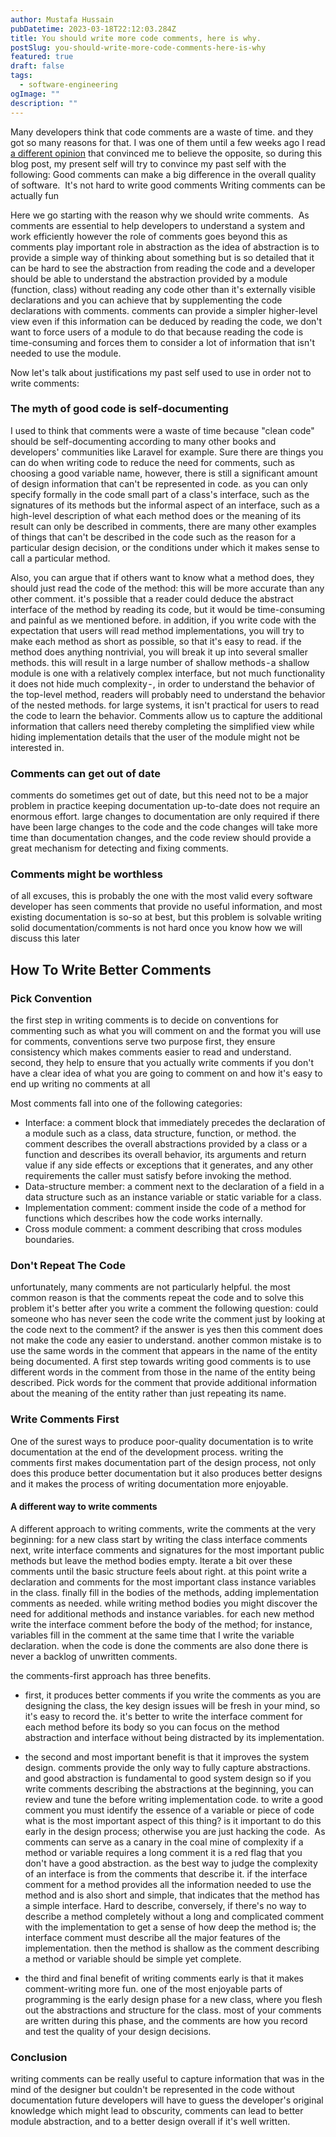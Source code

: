 ```yaml
---
author: Mustafa Hussain
pubDatetime: 2023-03-18T22:12:03.284Z
title: You should write more code comments, here is why.
postSlug: you-should-write-more-code-comments-here-is-why
featured: true
draft: false
tags:
  - software-engineering
ogImage: ""
description: ""
---
```


Many developers think that code comments are a waste of time. and they got so many reasons for that. I was one of them until a few weeks ago I read [a different opinion](https://www.amazon.de/Philosophy-Software-Design-John-Ousterhout/dp/1732102201/ref=asc_df_1732102201/?tag=googshopde-21&linkCode=df0&hvadid=310817730623&hvpos=&hvnetw=g&hvrand=8944799065997115965&hvpone=&hvptwo=&hvqmt=&hvdev=c&hvdvcmdl=&hvlocint=&hvlocphy=9115000&hvtargid=pla-516088603917&psc=1&th=1&psc=1&tag=&ref=&adgrpid=70301320788&hvpone=&hvptwo=&hvadid=310817730623&hvpos=&hvnetw=g&hvrand=8944799065997115965&hvqmt=&hvdev=c&hvdvcmdl=&hvlocint=&hvlocphy=9115000&hvtargid=pla-516088603917) that convinced me to believe the opposite, so during this blog post, my present self will try to convince my past self with the following:
Good comments can make a big difference in the overall quality of software. 
It's not hard to write good comments
Writing comments can be actually fun

Here we go starting with the reason why we should write comments. 
As comments are essential to help developers to understand a system and work efficiently however the role of comments goes beyond this as comments play important role in abstraction as the idea of abstraction is to provide a simple way of thinking about something but is so detailed that it can be hard to see the abstraction from reading the code and a developer should be able to understand the abstraction provided by a module (function, class) without reading any code other than it's externally visible declarations and you can achieve that by supplementing the code declarations with comments. comments can provide a simpler higher-level view even if this information can be deduced by reading the code, we don't want to force users of a module to do that because reading the code is time-consuming and forces them to consider a lot of information that isn't needed to use the module.

Now let's talk about justifications my past self used to use in order not to write comments:

### The myth of good code is self-documenting
I used to think that comments were a waste of time because "clean code" should be self-documenting according to many other books and developers' communities like Laravel for example. Sure there are things you can do when writing code to reduce the need for comments, such as choosing a good variable name, however, there is still a significant amount of design information that can't be represented in code. as you can only specify formally in the code small part of a class's interface, such as the signatures of its methods but the informal aspect of an interface, such as a high-level description of what each method does or the meaning of its result can only be described in comments, there are many other examples of things that can't be described in the code such as the reason for a particular design decision, or the conditions under which it makes sense to call a particular method.

Also, you can argue that if others want to know what a method does, they should just read the code of the method: this will be more accurate than any other comment. it's possible that a reader could deduce the abstract interface of the method by reading its code, but it would be time-consuming and painful as we mentioned before. in addition, if you write code with the expectation that users will read method implementations, you will try to make each method as short as possible, so that it's easy to read. if the method does anything nontrivial, you will break it up into several smaller methods. this will result in a large number of shallow methods - a shallow module is one with a relatively complex interface, but not much functionality it does not hide much complexity - , in order to understand the behavior of the top-level method, readers will probably need to understand the behavior of the nested methods. for large systems, it isn't practical for users to read the code to learn the behavior. Comments allow us to capture the additional information that callers need thereby completing the simplified view while hiding implementation details that the user of the module might not be interested in.

### Comments can get out of date
comments do sometimes get out of date, but this need not to be a major problem in practice keeping documentation up-to-date does not require an enormous effort. large changes to documentation are only required if there have been large changes to the code and the code changes will take more time than documentation changes, and the code review should provide a great mechanism for detecting and fixing comments.

### Comments might be worthless 
of all excuses, this is probably the one with the most valid every software developer has seen comments that provide no useful information, and most existing documentation is so-so at best, but this problem is solvable writing solid documentation/comments is not hard once you know how we will discuss this later


## How To Write Better Comments 
### Pick Convention
the first step in writing comments is to decide on conventions for commenting such as what you will comment on and the format you will use for comments, conventions serve two purpose
first, they ensure consistency which makes comments easier to read and understand.
second, they help to ensure that you actually write comments if you don't have a clear idea of what you are going to comment on and how it's easy to end up writing no comments at all

Most comments fall into one of the following categories:
- Interface: a comment block that immediately precedes the declaration of a module such as a class, data structure, function, or method. the comment describes the overall abstractions provided by a class or a function and describes its overall behavior, its arguments and return value if any side effects or exceptions that it generates, and any other requirements the caller must satisfy before invoking the method.
- Data-structure member: a comment next to the declaration of a field in a data structure such as an instance variable or static variable for a class.
- Implementation comment: comment inside the code of a method for functions which describes how the code works internally.
- Cross module comment: a comment describing that cross modules boundaries.

### Don't Repeat The Code 
unfortunately, many comments are not particularly helpful. the most common reason is that the comments repeat the code and to solve this problem it's better after you write a comment the following question: could someone who has never seen the code write the comment just by looking at the code next to the comment? if the answer is yes then this comment does not make the code any easier to understand.
another common mistake is to use the same words in the comment that appears in the name of the entity being documented.
A first step towards writing good comments is to use different words in the comment from those in the name of the entity being described. Pick words for the comment that provide additional information about the meaning of the entity rather than just repeating its name.

### Write Comments First
One of the surest ways to produce poor-quality documentation is to write documentation at the end of the development process. writing the comments first makes documentation part of the design process, not only does this produce better documentation but it also produces better designs and it makes the process of writing documentation more enjoyable.

#### A different way to write comments
A different approach to writing comments, write the comments at the very beginning:
for a new class start by writing the class interface comments
next, write interface comments and signatures for the most important public methods but leave the method bodies empty.
Iterate a bit over these comments until the basic structure feels about right.
at this point write a declaration and comments for the most important class instance variables in the class.
finally fill in the bodies of the methods, adding implementation comments as needed.
while writing method bodies you might discover the need for additional methods and instance variables. for each new method write the interface comment before the body of the method; for instance, variables fill in the comment at the same time that I write the variable declaration.
when the code is done the comments are also done there is never a backlog of unwritten comments.

the comments-first approach has three benefits.
- first, it produces better comments if you write the comments as you are designing the class, the key design issues will be fresh in your mind, so it's easy to record the. it's better to write the interface comment for each method before its body so you can focus on the method abstraction and interface without being distracted by its implementation.

- the second and most important benefit is that it improves the system design. comments provide the only way to fully capture abstractions. and good abstraction is fundamental to good system design so if you write comments describing the abstractions at the beginning, you can review and tune the before writing implementation code. to write a good comment you must identify the essence of a variable or piece of code what is the most important aspect of this thing? is it important to do this early in the design process; otherwise you are just hacking the code. 
As comments can serve as a canary in the coal mine of complexity if a method or variable requires a long comment it is a red flag that you don't have a good abstraction. as the best way to judge the complexity of an interface is from the comments that describe it. if the interface comment for a method provides all the information needed to use the method and is also short and simple, that indicates that the method has a simple interface.
Hard to describe, conversely, if there's no way to describe a method completely without a long and complicated comment with the implementation to get a sense of how deep the method is; the interface comment must describe all the major features of the implementation. then the method is shallow as the comment describing a method or variable should be simple yet complete.

- the third and final benefit of writing comments early is that it makes comment-writing more fun. one of the most enjoyable parts of programming is the early design phase for a new class, where you flesh out the abstractions and structure for the class. most of your comments are written during this phase, and the comments are how you record and test the quality of your design decisions.

### Conclusion 

writing comments can be really useful to capture information that was in the mind of the designer but couldn't be represented in the code without documentation future developers will have to guess the developer's original knowledge which might lead to obscurity, comments can lead to better module abstraction, and to a better design overall if it's well written.